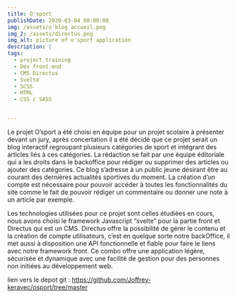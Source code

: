```yaml
---
title: O'sport
publishDate: 2020-03-04 00:00:00
img: /assets/o'blog accueil.png
img_2: /assets/directus.png
img_alt: picture of o'sport application
description: |
tags:
  - project training
  - Dev front-end
  - CMS Directus
  - Svelte 
  - SCSS
  - HTML 
  - CSS / SASS


---
```


Le projet O’sport a été choisi en équipe pour un projet scolaire à présenter devant un jury, après concertation il a été décidé que ce projet serait un blog interactif regroupant plusieurs catégories de sport et intégrant des articles liés à ces catégories. La rédaction se fait par une équipe éditoriale qui a les droits dans le backoffice pour rédiger ou supprimer des articles ou ajouter des catégories.
Ce blog s’adresse à un public jeune désirant être au courant des dernières actualités sportives du moment. La création d’un compte est nécessaire pour pouvoir accéder à toutes les fonctionnalités du site comme le fait de pouvoir rédiger un commentaire ou donner une note à un article par exemple.

Les technologies utilisées pour ce projet sont celles étudiées en cours, nous avons choisi le framework Javascript “svelte” pour la partie front et Directus qui est un CMS. Directus offre la possibilité de gérer le contenu et la création de compte utilisateurs, c’est en quelque sorte notre backOffice, il met aussi à disposition une API fonctionnelle et fiable pour faire le liens avec notre framework front. Ce combo offre une application légère, sécurisée et dynamique avec une facilité de gestion pour des personnes non initiées au développement web.

lien vers le depot git : https://github.com/Joffrey-keravec/osport/tree/master

